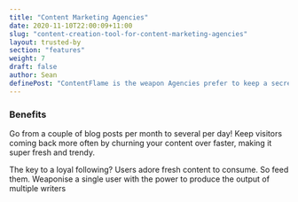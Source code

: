 ```yaml
---
title: "Content Marketing Agencies"
date: 2020-11-10T22:00:09+11:00
slug: "content-creation-tool-for-content-marketing-agencies"
layout: trusted-by
section: "features"
weight: 7
draft: false
author: Sean
definePost: "ContentFlame is the weapon Agencies prefer to keep a secret. It provides them the power to dazzle their clients with a variety of content options fast, allowing them to win the big contracts. It allows them to fill their content quota per month in a flash, meaning more time to win extra clients."
---
```


### Benefits

Go from a couple of blog posts per month to several per day! Keep visitors coming back more often by churning your content over faster, making it super fresh and trendy.

The key to a loyal following? Users adore fresh content to consume. So feed them. Weaponise a single user with the power to produce the output of multiple writers

